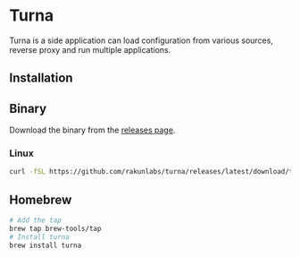 # Turna

Turna is a side application can load configuration from various sources, reverse proxy and run multiple applications.

## Installation

## Binary

Download the binary from the [releases page](https://github.com/rakunlabs/turna/releases/latest).

### Linux

```sh
curl -fSL https://github.com/rakunlabs/turna/releases/latest/download/turna_Linux_x86_64.tar.gz | tar -xz --overwrite -C ~/bin/ turna
```

## Homebrew

```sh
# Add the tap
brew tap brew-tools/tap
# Install turna
brew install turna
```
